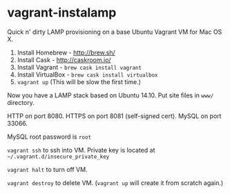# vagrant-instalamp

Quick n' dirty LAMP provisioning on a base Ubuntu Vagrant VM for Mac OS X.

1. Install Homebrew - http://brew.sh/
2. Install Cask - http://caskroom.io/
3. Install Vagrant - `brew cask install vagrant`
4. Install VirtualBox - `brew cask install virtualbox`
5. `vagrant up` (This will be slow the first time.)

Now you have a LAMP stack based on Ubuntu 14.10.  Put site files in `www/` directory.  

HTTP on port 8080.  HTTPS on port 8081 (self-signed cert).  MySQL on port 33066.

MySQL root password is `root`

`vagrant ssh` to ssh into VM.  Private key is located at `~/.vagrant.d/insecure_private_key`

`vagrant halt` to turn off VM.

`vagrant destroy` to delete VM.  (`vagrant up` will create it from scratch again.)
